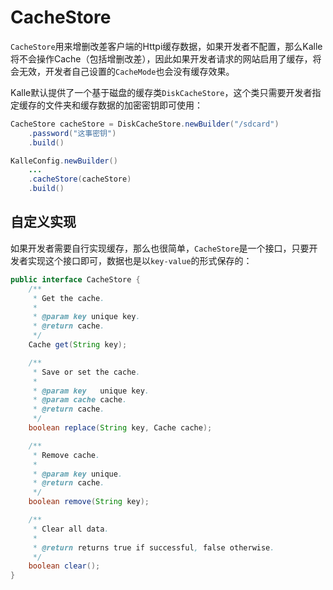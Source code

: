 # CacheStore

`CacheStore`用来增删改差客户端的Httpi缓存数据，如果开发者不配置，那么Kalle将不会操作Cache（包括增删改差），因此如果开发者请求的网站启用了缓存，将会无效，开发者自己设置的`CacheMode`也会没有缓存效果。

Kalle默认提供了一个基于磁盘的缓存类`DiskCacheStore`，这个类只需要开发者指定缓存的文件夹和缓存数据的加密密钥即可使用：
```java
CacheStore cacheStore = DiskCacheStore.newBuilder("/sdcard")
    .password("这事密钥")
    .build()

KalleConfig.newBuilder()
    ...
    .cacheStore(cacheStore)
    .build()
```

## 自定义实现
如果开发者需要自行实现缓存，那么也很简单，`CacheStore`是一个接口，只要开发者实现这个接口即可，数据也是以`key-value`的形式保存的：
```java
public interface CacheStore {
    /**
     * Get the cache.
     *
     * @param key unique key.
     * @return cache.
     */
    Cache get(String key);

    /**
     * Save or set the cache.
     *
     * @param key   unique key.
     * @param cache cache.
     * @return cache.
     */
    boolean replace(String key, Cache cache);

    /**
     * Remove cache.
     *
     * @param key unique.
     * @return cache.
     */
    boolean remove(String key);

    /**
     * Clear all data.
     *
     * @return returns true if successful, false otherwise.
     */
    boolean clear();
}
```
